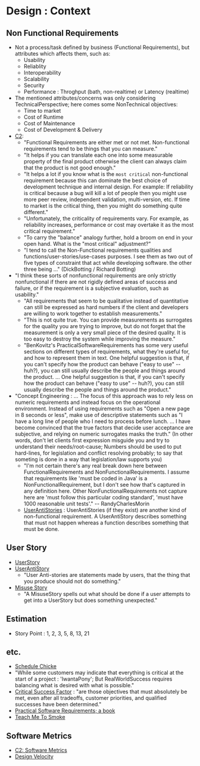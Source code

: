 # Design : Context

## Non Functional Requirements
- Not a process/task defined by business (Functional Requirements), but attributes which affects them, such as:
  - Usability
  - Reliablity
  - Interoperability
  - Scalability
  - Security
  - Performance : Throghput (bath, non-realtime) or Latency (realtime)
- The mentioned attributes/concerns was only considering TechnicalPerspective; here comes some NonTechnical objectives:
  - Time to market
  - Cost of Runtime
  - Cost of Maintenance
  - Cost of Development & Delivery
- [C2](https://wiki.c2.com/?NonFunctionalRequirements):
  - "Functional Requirements are either met or not met. Non-functional requirements tend to be things that you can measure."
  - "It helps if you can translate each one into some measurable property of the final product otherwise the client can always claim that the product is not good enough."
  - "It helps a lot if you know what is the ``most critical`` non-functional requirement because this can dominate the best choice of development technique and internal design. For example: If reliability is critical because a bug will kill a lot of people then you might use more peer review, independent validation, multi-version, etc. If time to market is the critical thing, then you might do something quite different."
  - "Unfortunately, the criticality of requirements vary. For example, as reliability increases, performance or cost may overtake it as the most critical requirement."
  - "To carry the "balance" analogy further, hold a broom on end in your open hand. What is the "most critical" adjustment?"
  - "I tend to call the Non-Functional requirements qualities and functions/user-stories/use-cases purposes. I see them as two out of five types of constraint that act while developing software. the other three being ..." (DickBotting / Richard Botting)
- "I think these sorts of nonfunctional requirements are only strictly nonfunctional if there are not rigidly defined areas of success and failure, or if the requirement is a subjective evaluation, such as usability."
  - "All requirements that seem to be qualitative instead of quantitative can still be expressed as hard numbers if the client and developers are willing to work together to establish measurements."
  - "This is not quite true. You can provide measurements as surrogates for the quality you are trying to improve, but do not forget that the measurement is only a very small piece of the desired quality. It is too easy to destroy the system while improving the measure."
  - "BenKovitz's PracticalSoftwareRequirements has some very useful sections on different types of requirements, what they're useful for, and how to represent them in text. One helpful suggestion is that, if you can't specify how the product can behave ("easy to use" -- huh?), you can still usually describe the people and things around the product. ... One helpful suggestion is that, if you can't specify how the product can behave ("easy to use" -- huh?), you can still usually describe the people and things around the product."
- "Concept Engineering : ... The focus of this approach was to rely less on numeric requirements and instead focus on the operational environment. Instead of using requirements such as "Open a new page in 8 seconds or less", make use of descriptive statements such as "I have a long line of people who I need to process before lunch. ... I have become convinced that the true factors that decide user acceptance are subjective, and relying on numeric surrogates masks the truth." (In other words, don't let clients first expression misguide you and try to understand their needs/root-cause; Numbers should be used to put hard-lines, for legislation and conflict resolving probably; to say that someting is done in a way that legislation/law supports you) 
  - "I'm not certain there's any real break down here between FunctionalRequirements and NonFunctionalRequirements. I assume that requirements like 'must be coded in Java' is a NonFunctionalRequirement, but I don't see how that's captured in any definition here. Other NonFunctionalRequirements not capture here are 'must follow this particular coding standard', 'must have 1000 reasonable unit tests'." -- RandyCharlesMorin
  - [UserAntiStories](https://wiki.c2.com/?UserAntiStories) : UserAntiStories (if they exist) are another kind of non-functional requirement. A UserAntiStory describes something that must not happen whereas a function describes something that must be done.


## User Story
- [UserStory]()
- [UserAntiStory](https://wiki.c2.com/?UserAntiStories)
  - "User Anti-stories are statements made by users, that the thing that you produce should not do something."
- [Misuse Story](https://wiki.c2.com/?MisuseStory)
  - "A MisuseStory spells out what should be done if a user attempts to get into a UserStory but does something unexpected."

## Estimation
- Story Point : 1, 2, 3, 5, 8, 13, 21

## etc.
- [Schedule Chicke](https://wiki.c2.com/?ScheduleChicken)
- "While some customers may indicate that everything is critical at the start of a project : 'IwantaPony'; But RealWorldSuccess requires balancing what is desired with what is possible."
- [Critical Success Factor](https://wiki.c2.com/?CriticalSuccessFactor) : "are those objectives that must absolutely be met, even after all tradeoffs, customer priorities, and qualified successes have been determined."
- [Practical Software Requirements; a book](https://wiki.c2.com/?PracticalSoftwareRequirements)
- [Teach Me To Smoke](https://wiki.c2.com/?TeachMeToSmoke)


## Software Metrics
- [C2: Software Metrics](https://wiki.c2.com/?SoftwareMetrics)
- [Design Velocity](https://wiki.c2.com/?DesignVelocity)

